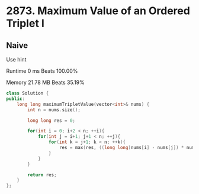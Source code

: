 # 2873. Maximum Value of an Ordered Triplet I

## Naive

Use hint

Runtime 0 ms Beats 100.00%

Memory 21.78 MB Beats 35.19%

```cpp
class Solution {
public:
    long long maximumTripletValue(vector<int>& nums) {
        int n = nums.size();

        long long res = 0;

        for(int i = 0; i+2 < n; ++i){
            for(int j = i+1; j+1 < n; ++j){
                for(int k = j+1; k < n; ++k){
                    res = max(res, ((long long)nums[i] - nums[j]) * nums[k]);
                }
            }
        }

        return res;
    }
};
```
